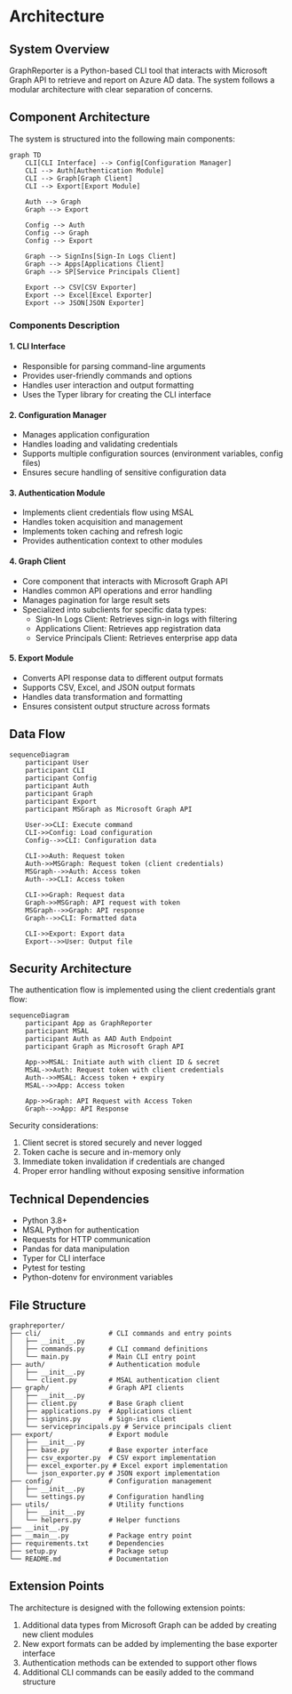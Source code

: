 # Architecture

## System Overview

GraphReporter is a Python-based CLI tool that interacts with Microsoft Graph API to retrieve and report on Azure AD data. The system follows a modular architecture with clear separation of concerns.

## Component Architecture

The system is structured into the following main components:

```mermaid
graph TD
    CLI[CLI Interface] --> Config[Configuration Manager]
    CLI --> Auth[Authentication Module]
    CLI --> Graph[Graph Client]
    CLI --> Export[Export Module]
    
    Auth --> Graph
    Graph --> Export
    
    Config --> Auth
    Config --> Graph
    Config --> Export
    
    Graph --> SignIns[Sign-In Logs Client]
    Graph --> Apps[Applications Client]
    Graph --> SP[Service Principals Client]
    
    Export --> CSV[CSV Exporter]
    Export --> Excel[Excel Exporter]
    Export --> JSON[JSON Exporter]
```

### Components Description

#### 1. CLI Interface
- Responsible for parsing command-line arguments
- Provides user-friendly commands and options
- Handles user interaction and output formatting
- Uses the Typer library for creating the CLI interface

#### 2. Configuration Manager
- Manages application configuration
- Handles loading and validating credentials
- Supports multiple configuration sources (environment variables, config files)
- Ensures secure handling of sensitive configuration data

#### 3. Authentication Module
- Implements client credentials flow using MSAL
- Handles token acquisition and management
- Implements token caching and refresh logic
- Provides authentication context to other modules

#### 4. Graph Client
- Core component that interacts with Microsoft Graph API
- Handles common API operations and error handling
- Manages pagination for large result sets
- Specialized into subclients for specific data types:
  - Sign-In Logs Client: Retrieves sign-in logs with filtering
  - Applications Client: Retrieves app registration data
  - Service Principals Client: Retrieves enterprise app data

#### 5. Export Module
- Converts API response data to different output formats
- Supports CSV, Excel, and JSON output formats
- Handles data transformation and formatting
- Ensures consistent output structure across formats

## Data Flow

```mermaid
sequenceDiagram
    participant User
    participant CLI
    participant Config
    participant Auth
    participant Graph
    participant Export
    participant MSGraph as Microsoft Graph API
    
    User->>CLI: Execute command
    CLI->>Config: Load configuration
    Config-->>CLI: Configuration data
    
    CLI->>Auth: Request token
    Auth->>MSGraph: Request token (client credentials)
    MSGraph-->>Auth: Access token
    Auth-->>CLI: Access token
    
    CLI->>Graph: Request data
    Graph->>MSGraph: API request with token
    MSGraph-->>Graph: API response
    Graph-->>CLI: Formatted data
    
    CLI->>Export: Export data
    Export-->>User: Output file
```

## Security Architecture

The authentication flow is implemented using the client credentials grant flow:

```mermaid
sequenceDiagram
    participant App as GraphReporter
    participant MSAL
    participant Auth as AAD Auth Endpoint
    participant Graph as Microsoft Graph API
    
    App->>MSAL: Initiate auth with client ID & secret
    MSAL->>Auth: Request token with client credentials
    Auth-->>MSAL: Access token + expiry
    MSAL-->>App: Access token
    
    App->>Graph: API Request with Access Token
    Graph-->>App: API Response
```

Security considerations:
1. Client secret is stored securely and never logged
2. Token cache is secure and in-memory only
3. Immediate token invalidation if credentials are changed
4. Proper error handling without exposing sensitive information

## Technical Dependencies

- Python 3.8+
- MSAL Python for authentication
- Requests for HTTP communication
- Pandas for data manipulation
- Typer for CLI interface
- Pytest for testing
- Python-dotenv for environment variables

## File Structure

```
graphreporter/
├── cli/                 # CLI commands and entry points
│   ├── __init__.py
│   ├── commands.py      # CLI command definitions
│   └── main.py          # Main CLI entry point
├── auth/                # Authentication module
│   ├── __init__.py
│   └── client.py        # MSAL authentication client
├── graph/               # Graph API clients
│   ├── __init__.py
│   ├── client.py        # Base Graph client
│   ├── applications.py  # Applications client
│   ├── signins.py       # Sign-ins client
│   └── serviceprincipals.py # Service principals client
├── export/              # Export module
│   ├── __init__.py
│   ├── base.py          # Base exporter interface
│   ├── csv_exporter.py  # CSV export implementation
│   ├── excel_exporter.py # Excel export implementation
│   └── json_exporter.py # JSON export implementation
├── config/              # Configuration management
│   ├── __init__.py
│   └── settings.py      # Configuration handling
├── utils/               # Utility functions
│   ├── __init__.py
│   └── helpers.py       # Helper functions
├── __init__.py
├── __main__.py          # Package entry point
├── requirements.txt     # Dependencies
├── setup.py             # Package setup
└── README.md            # Documentation
```

## Extension Points

The architecture is designed with the following extension points:

1. Additional data types from Microsoft Graph can be added by creating new client modules
2. New export formats can be added by implementing the base exporter interface
3. Authentication methods can be extended to support other flows
4. Additional CLI commands can be easily added to the command structure
